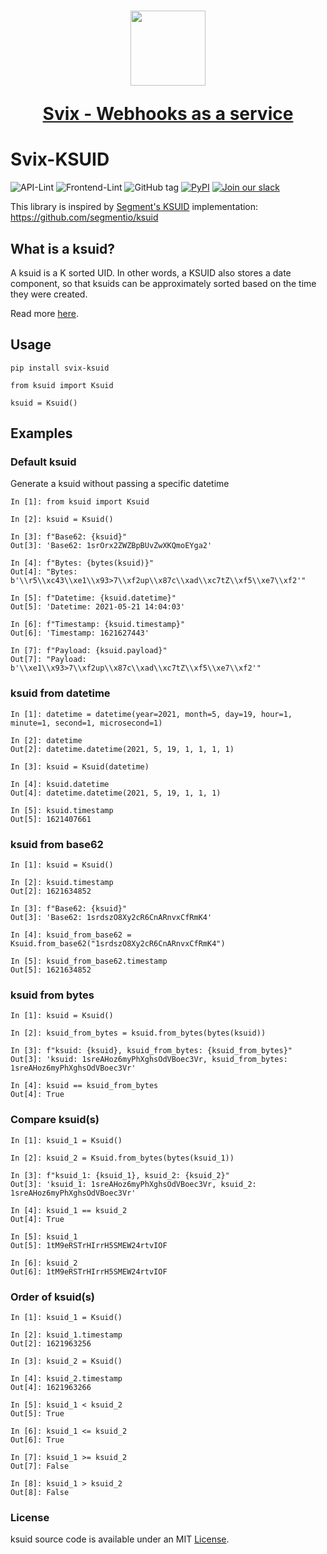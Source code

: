 <h1 align="center">
  <a href="https://www.svix.com">
    <img width="120" src="https://avatars.githubusercontent.com/u/80175132?s=200&v=4" />
    <p align="center">Svix - Webhooks as a service</p>
  </a>
</h1>

# Svix-KSUID

![API-Lint](https://github.com/svixhq/python-ksuid/workflows/lint/badge.svg)
![Frontend-Lint](https://github.com/svixhq/python-ksuid/workflows/test/badge.svg)
![GitHub tag](https://img.shields.io/github/tag/svixhq/python-ksuid.svg)
[![PyPI](https://img.shields.io/pypi/v/svix-ksuid.svg)](https://pypi.python.org/pypi/svix-ksuid/)
[![Join our slack](https://img.shields.io/badge/Slack-join%20the%20community-blue?logo=slack&style=social)](https://www.svix.com/slack/)

This library is inspired by [Segment's KSUID](https://segment.com/blog/a-brief-history-of-the-uuid/) implementation:
https://github.com/segmentio/ksuid

## What is a ksuid?

A ksuid is a K sorted UID. In other words, a KSUID also stores a date component, so that ksuids can be approximately 
sorted based on the time they were created. 

Read more [here](https://segment.com/blog/a-brief-history-of-the-uuid/).

## Usage

```
pip install svix-ksuid
```

```
from ksuid import Ksuid

ksuid = Ksuid()
```

## Examples

### Default ksuid

Generate a ksuid without passing a specific datetime

```
In [1]: from ksuid import Ksuid

In [2]: ksuid = Ksuid()

In [3]: f"Base62: {ksuid}"
Out[3]: 'Base62: 1srOrx2ZWZBpBUvZwXKQmoEYga2'

In [4]: f"Bytes: {bytes(ksuid)}"
Out[4]: "Bytes: b'\\r5\\xc43\\xe1\\x93>7\\xf2up\\x87c\\xad\\xc7tZ\\xf5\\xe7\\xf2'"

In [5]: f"Datetime: {ksuid.datetime}"
Out[5]: 'Datetime: 2021-05-21 14:04:03'

In [6]: f"Timestamp: {ksuid.timestamp}"
Out[6]: 'Timestamp: 1621627443'

In [7]: f"Payload: {ksuid.payload}"
Out[7]: "Payload: b'\\xe1\\x93>7\\xf2up\\x87c\\xad\\xc7tZ\\xf5\\xe7\\xf2'"
```

### ksuid from datetime

```
In [1]: datetime = datetime(year=2021, month=5, day=19, hour=1, minute=1, second=1, microsecond=1)

In [2]: datetime
Out[2]: datetime.datetime(2021, 5, 19, 1, 1, 1, 1)

In [3]: ksuid = Ksuid(datetime)

In [4]: ksuid.datetime
Out[4]: datetime.datetime(2021, 5, 19, 1, 1, 1)

In [5]: ksuid.timestamp
Out[5]: 1621407661
```

### ksuid from base62

```
In [1]: ksuid = Ksuid()

In [2]: ksuid.timestamp
Out[2]: 1621634852

In [3]: f"Base62: {ksuid}"
Out[3]: 'Base62: 1srdszO8Xy2cR6CnARnvxCfRmK4'

In [4]: ksuid_from_base62 = Ksuid.from_base62("1srdszO8Xy2cR6CnARnvxCfRmK4")

In [5]: ksuid_from_base62.timestamp
Out[5]: 1621634852
```

### ksuid from bytes

```
In [1]: ksuid = Ksuid()

In [2]: ksuid_from_bytes = ksuid.from_bytes(bytes(ksuid))

In [3]: f"ksuid: {ksuid}, ksuid_from_bytes: {ksuid_from_bytes}"
Out[3]: 'ksuid: 1sreAHoz6myPhXghsOdVBoec3Vr, ksuid_from_bytes: 1sreAHoz6myPhXghsOdVBoec3Vr'

In [4]: ksuid == ksuid_from_bytes
Out[4]: True
```

### Compare ksuid(s)

```
In [1]: ksuid_1 = Ksuid()

In [2]: ksuid_2 = Ksuid.from_bytes(bytes(ksuid_1))

In [3]: f"ksuid_1: {ksuid_1}, ksuid_2: {ksuid_2}"
Out[3]: 'ksuid_1: 1sreAHoz6myPhXghsOdVBoec3Vr, ksuid_2: 1sreAHoz6myPhXghsOdVBoec3Vr'

In [4]: ksuid_1 == ksuid_2
Out[4]: True

In [5]: ksuid_1
Out[5]: 1tM9eRSTrHIrrH5SMEW24rtvIOF

In [6]: ksuid_2
Out[6]: 1tM9eRSTrHIrrH5SMEW24rtvIOF
```


### Order of ksuid(s)

```
In [1]: ksuid_1 = Ksuid()

In [2]: ksuid_1.timestamp
Out[2]: 1621963256

In [3]: ksuid_2 = Ksuid()

In [4]: ksuid_2.timestamp
Out[4]: 1621963266

In [5]: ksuid_1 < ksuid_2
Out[5]: True

In [6]: ksuid_1 <= ksuid_2
Out[6]: True

In [7]: ksuid_1 >= ksuid_2
Out[7]: False

In [8]: ksuid_1 > ksuid_2
Out[8]: False
```

### License

ksuid source code is available under an MIT [License](./LICENSE).
